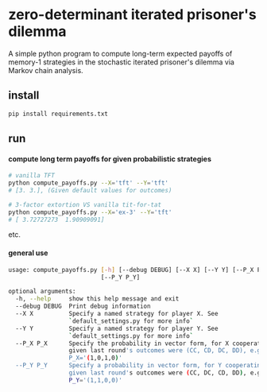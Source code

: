 # zero-determinant iterated prisoner's dilemma

A simple python program to compute long-term expected payoffs of memory-1 strategies in the stochastic iterated prisoner's dilemma via Markov chain analysis.


## install

```bash
pip install requirements.txt
```

## run

#### compute long term payoffs for given probabilistic strategies

```bash
# vanilla TFT
python compute_payoffs.py --X='tft' --Y='tft'
# [3. 3.], (Given default values for outcomes)

# 3-factor extortion VS vanilla tit-for-tat
python compute_payoffs.py --X='ex-3' --Y='tft'
# [ 3.72727273  1.90909091]
```

etc.

#### general use

```bash
usage: compute_payoffs.py [-h] [--debug DEBUG] [--X X] [--Y Y] [--P_X P_X]
                          [--P_Y P_Y]

optional arguments:
  -h, --help     show this help message and exit
  --debug DEBUG  Print debug information
  --X X          Specify a named strategy for player X. See
                 `default_settings.py for more info`
  --Y Y          Specify a named strategy for player Y. See
                 `default_settings.py for more info`
  --P_X P_X      Specify the probability in vector form, for X cooperating,
                 given last round's outcomes were (CC, CD, DC, DD), e.g.
                 P_X='(1,0,1,0)'
  --P_Y P_Y      Specify a probability in vector form, for Y cooperating,
                 given last round's outcomes were (CC, DC, CD, DD), e.g.
                 P_Y='(1,1,0,0)'
```
